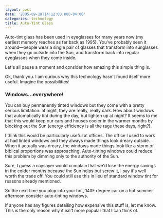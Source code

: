 ```yaml
---
layout: post
date: '2005-09-18T14:12:00.000-04:00'
categories: technology
title: Auto-Tint Glass
---
```


Auto-tint glass has been used in eyeglasses for many years now (my earliest memory reaches as far back as 1995). You've probably seen it around—people wear a single pair of glasses that transform into sunglasses when they go outside into the Sun, and transform back into regular eyeglasses when they come inside. 

Let's all pause a moment and consider how amazing this simple thing is.

Ok, thank you. I am curious why this technology hasn't found itself more useful. Imagine the possibilities!

### Windows...everywhere!

You can buy permanently tinted windows but they come with a pretty serious limitation: at night, they are really, really dark. How about windows that automatically tint during the day, but lighten up at night? It seems to me that this would keep our cars and houses cooler in the warmer months by blocking out the Sun (energy efficiency is all the rage these days, right?). 

I think this would be particularly useful at offices. The office I used to work at had tinted windows and they always made things look dreary outside. When it actually was dreary, the windows made things look like a storm of biblical proportions was approaching. Auto-tinting windows could reduce this problem by dimming only to the authority of the Sun.

Sure, I guess a naysayer would complain that we'd lose the energy savings in the colder months because the Sun helps but screw it, I say it's well worth the trade off. You could still use this in lieu of standard window tint for reasons already mentioned.

So the next time you plop into your hot, 140F degree car on a hot summer afternoon consider auto-tinting windows.

If anyone has any figures detailing how expensive this stuff is, let me know. This is the only reason why it isn't more popular that I can think of.